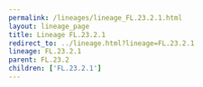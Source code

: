 ```yaml
---
permalink: /lineages/lineage_FL.23.2.1.html
layout: lineage_page
title: Lineage FL.23.2.1
redirect_to: ../lineage.html?lineage=FL.23.2.1
lineage: FL.23.2.1
parent: FL.23.2
children: ['FL.23.2.1']
---
```

